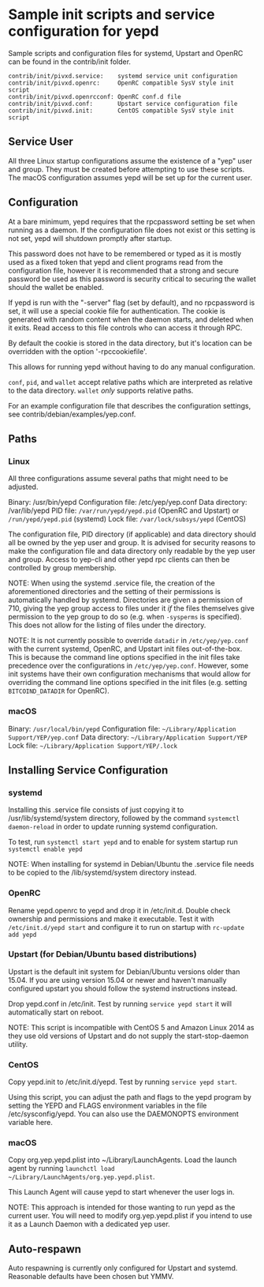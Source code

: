 Sample init scripts and service configuration for yepd
==========================================================

Sample scripts and configuration files for systemd, Upstart and OpenRC
can be found in the contrib/init folder.

    contrib/init/pivxd.service:    systemd service unit configuration
    contrib/init/pivxd.openrc:     OpenRC compatible SysV style init script
    contrib/init/pivxd.openrcconf: OpenRC conf.d file
    contrib/init/pivxd.conf:       Upstart service configuration file
    contrib/init/pivxd.init:       CentOS compatible SysV style init script

Service User
---------------------------------

All three Linux startup configurations assume the existence of a "yep" user
and group.  They must be created before attempting to use these scripts.
The macOS configuration assumes yepd will be set up for the current user.

Configuration
---------------------------------

At a bare minimum, yepd requires that the rpcpassword setting be set
when running as a daemon.  If the configuration file does not exist or this
setting is not set, yepd will shutdown promptly after startup.

This password does not have to be remembered or typed as it is mostly used
as a fixed token that yepd and client programs read from the configuration
file, however it is recommended that a strong and secure password be used
as this password is security critical to securing the wallet should the
wallet be enabled.

If yepd is run with the "-server" flag (set by default), and no rpcpassword is set,
it will use a special cookie file for authentication. The cookie is generated with random
content when the daemon starts, and deleted when it exits. Read access to this file
controls who can access it through RPC.

By default the cookie is stored in the data directory, but it's location can be overridden
with the option '-rpccookiefile'.

This allows for running yepd without having to do any manual configuration.

`conf`, `pid`, and `wallet` accept relative paths which are interpreted as
relative to the data directory. `wallet` *only* supports relative paths.

For an example configuration file that describes the configuration settings,
see contrib/debian/examples/yep.conf.

Paths
---------------------------------

### Linux

All three configurations assume several paths that might need to be adjusted.

Binary:              /usr/bin/yepd
Configuration file:  /etc/yep/yep.conf
Data directory:      /var/lib/yepd
PID file:            `/var/run/yepd/yepd.pid` (OpenRC and Upstart) or `/run/yepd/yepd.pid` (systemd)
Lock file:           `/var/lock/subsys/yepd` (CentOS)

The configuration file, PID directory (if applicable) and data directory
should all be owned by the yep user and group.  It is advised for security
reasons to make the configuration file and data directory only readable by the
yep user and group.  Access to yep-cli and other yepd rpc clients
can then be controlled by group membership.

NOTE: When using the systemd .service file, the creation of the aforementioned
directories and the setting of their permissions is automatically handled by
systemd. Directories are given a permission of 710, giving the yep group
access to files under it _if_ the files themselves give permission to the
yep group to do so (e.g. when `-sysperms` is specified). This does not allow
for the listing of files under the directory.

NOTE: It is not currently possible to override `datadir` in
`/etc/yep/yep.conf` with the current systemd, OpenRC, and Upstart init
files out-of-the-box. This is because the command line options specified in the
init files take precedence over the configurations in
`/etc/yep/yep.conf`. However, some init systems have their own
configuration mechanisms that would allow for overriding the command line
options specified in the init files (e.g. setting `BITCOIND_DATADIR` for
OpenRC).

### macOS

Binary:              `/usr/local/bin/yepd`
Configuration file:  `~/Library/Application Support/YEP/yep.conf`
Data directory:      `~/Library/Application Support/YEP`
Lock file:           `~/Library/Application Support/YEP/.lock`

Installing Service Configuration
-----------------------------------

### systemd

Installing this .service file consists of just copying it to
/usr/lib/systemd/system directory, followed by the command
`systemctl daemon-reload` in order to update running systemd configuration.

To test, run `systemctl start yepd` and to enable for system startup run
`systemctl enable yepd`

NOTE: When installing for systemd in Debian/Ubuntu the .service file needs to be copied to the /lib/systemd/system directory instead.

### OpenRC

Rename yepd.openrc to yepd and drop it in /etc/init.d.  Double
check ownership and permissions and make it executable.  Test it with
`/etc/init.d/yepd start` and configure it to run on startup with
`rc-update add yepd`

### Upstart (for Debian/Ubuntu based distributions)

Upstart is the default init system for Debian/Ubuntu versions older than 15.04. If you are using version 15.04 or newer and haven't manually configured upstart you should follow the systemd instructions instead.

Drop yepd.conf in /etc/init.  Test by running `service yepd start`
it will automatically start on reboot.

NOTE: This script is incompatible with CentOS 5 and Amazon Linux 2014 as they
use old versions of Upstart and do not supply the start-stop-daemon utility.

### CentOS

Copy yepd.init to /etc/init.d/yepd. Test by running `service yepd start`.

Using this script, you can adjust the path and flags to the yepd program by
setting the YEPD and FLAGS environment variables in the file
/etc/sysconfig/yepd. You can also use the DAEMONOPTS environment variable here.

### macOS

Copy org.yep.yepd.plist into ~/Library/LaunchAgents. Load the launch agent by
running `launchctl load ~/Library/LaunchAgents/org.yep.yepd.plist`.

This Launch Agent will cause yepd to start whenever the user logs in.

NOTE: This approach is intended for those wanting to run yepd as the current user.
You will need to modify org.yep.yepd.plist if you intend to use it as a
Launch Daemon with a dedicated yep user.

Auto-respawn
-----------------------------------

Auto respawning is currently only configured for Upstart and systemd.
Reasonable defaults have been chosen but YMMV.
